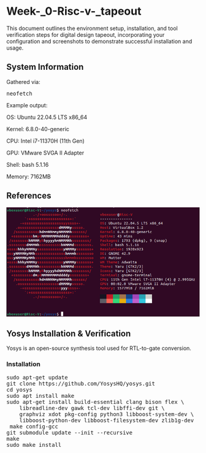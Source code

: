 # Week-_0-Risc-v-_tapeout
This document outlines the environment setup, installation, and tool verification steps for digital design tapeout, incorporating your configuration and screenshots to demonstrate successful installation and usage.
## System Information
Gathered via:
<pre>neofetch</pre>
Example output:

OS: Ubuntu 22.04.5 LTS x86_64

Kernel: 6.8.0-40-generic

CPU: Intel i7-11370H (11th Gen)

GPU: VMware SVGA II Adapter

Shell: bash 5.1.16

Memory: 7162MB

## References 
![references](https://github.com/praaveenharigs/Week-_0-Risc-v-_tapeout/blob/main/pictures/IMG-20250920-WA0011%20(7).jpg)

## Yosys Installation & Verification
Yosys is an open-source synthesis tool used for RTL-to-gate conversion.

### Installation
<pre>sudo apt-get update
git clone https://github.com/YosysHQ/yosys.git
cd yosys
sudo apt install make               
sudo apt-get install build-essential clang bison flex \
    libreadline-dev gawk tcl-dev libffi-dev git \
    graphviz xdot pkg-config python3 libboost-system-dev \
    libboost-python-dev libboost-filesystem-dev zlib1g-dev
 make config-gcc
git submodule update --init --recursive
make 
sudo make install</pre>
